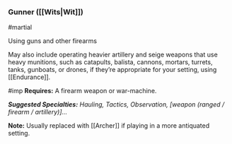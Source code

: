 


### Gunner ([[Wits|Wit]])

#martial

Using guns and other firearms

May also include operating heavier artillery and seige weapons that use heavy munitions, such as catapults, balista, cannons, mortars, turrets, tanks, gunboats, or drones, if they’re appropriate for your setting, using [[Endurance]].

#imp **Requires:** A  firearm weapon or war-machine.

_**Suggested Specialties:** Hauling, Tactics, Observation, [weapon (ranged / firearm / artillery)]…_

**Note:** Usually replaced with [[Archer]] if playing in a more antiquated setting.